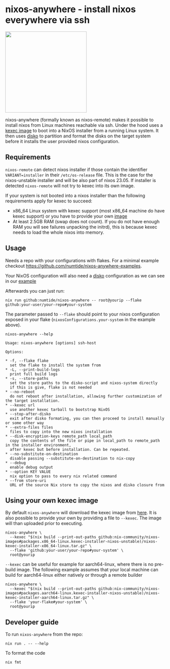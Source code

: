 # nixos-anywhere - install nixos everywhere via ssh

<img src="https://raw.githubusercontent.com/numtide/nixos-anywhere/5bdd3f3c442b923813e301b319290305353a3e7a/docs/logo.png" width="256" height="256">

nixos-anywhere (formally known as nixos-remote) makes it possible to install
nixos from Linux machines reachable via ssh. Under the hood uses a
[kexec image](https://github.com/nix-community/nixos-images#kexec-tarballs) to
boot into a NixOS installer from a running Linux system. It then uses
[disko](https://github.com/nix-community/disko) to partition and format the
disks on the target system before it installs the user provided nixos
configuration.

## Requirements

`nixos-remote` can detect nixos installer if those contain the identifier
`VARIANT=installer` in their `/etc/os-release` file. This is the case for the
nixos-unstable installer and will be also part of nixos 23.05. If installer is
detected `nixos-remote` will not try to kexec into its own image.

If your system is not booted into a nixos installer than the following
requirements apply for kexec to succeed:

- x86_64 Linux system with kexec support (most x86_64 machine do have kexec
  support) or you have to provide your own
  [image](https://github.com/numtide/nixos-anywhere#using-your-own-kexec-image)
- At least 2.5GB RAM (swap does not count). If you do not have enough RAM you
  will see failures unpacking the initrd), this is because kexec needs to load
  the whole nixos into memory.

## Usage

Needs a repo with your configurations with flakes. For a minimal example
checkout https://github.com/numtide/nixos-anywhere-examples.

Your NixOS configuration will also need a
[disko](https://github.com/nix-community/disko) configuration as we can see in
our
[example](https://github.com/numtide/nixos-anywhere-examples/blob/9768e438b1467ec55d42e096860e7199bd1ef43d/flake.nix#L15-L19)

Afterwards you can just run:

```
nix run github:numtide/nixos-anywhere -- root@yourip --flake github:your-user/your-repo#your-system
```

The parameter passed to `--flake` should point to your nixos configuration
exposed in your flake (`nixosConfigurations.your-system` in the example above).

`nixos-anywhere --help`

```shell
Usage: nixos-anywhere [options] ssh-host

Options:

* -f, --flake flake
  set the flake to install the system from
* -L, --print-build-logs
  print full build logs
* -s, --store-paths
  set the store paths to the disko-script and nixos-system directly
  if this is give, flake is not needed
* --no-reboot
  do not reboot after installation, allowing further customization of the target installation.
* --kexec url
  use another kexec tarball to bootstrap NixOS
* --stop-after-disko
  exit after disko formating, you can then proceed to install manually or some other way
* --extra-files files
  files to copy into the new nixos installation
* --disk-encryption-keys remote_path local_path
  copy the contents of the file or pipe in local_path to remote_path in the installer environment,
  after kexec but before installation. Can be repeated.
* --no-substitute-on-destination
  disable passing --substitute-on-destination to nix-copy
* --debug
  enable debug output
* --option KEY VALUE
  nix option to pass to every nix related command
* --from store-uri
  URL of the source Nix store to copy the nixos and disko closure from
```

## Using your own kexec image

By default `nixos-anywhere` will download the kexec image from
[here](https://github.com/nix-community/nixos-images#kexec-tarballs). It is also
possible to provide your own by providing a file to `--kexec`. The image will
than uploaded prior to executing.

```shell
nixos-anywhere \
  --kexec "$(nix build --print-out-paths github:nix-community/nixos-images#packages.x86_64-linux.kexec-installer-nixos-unstable)/nixos-kexec-installer-x86_64-linux.tar.gz" \
  --flake 'github:your-user/your-repo#your-system' \
  root@yourip
```

`--kexec` can be useful for example for aarch64-linux, where there is no
pre-build image. The following example assumes that your local machine can build
for aarch64-linux either natively or through a remote builder

```shell
nixos-anywhere \
  --kexec "$(nix build --print-out-paths github:nix-community/nixos-images#packages.aarch64-linux.kexec-installer-nixos-unstable)/nixos-kexec-installer-aarch64-linux.tar.gz" \
  --flake 'your-flake#your-system' \
  root@yourip
```

## Developer guide

To run `nixos-anywhere` from the repo:

```console
nix run . -- --help
```

To format the code

```console
nix fmt
```
